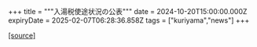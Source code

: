 +++
title = """入湯税使途状況の公表"""
date = 2024-10-20T15:00:00.000Z
expiryDate = 2025-02-07T06:28:36.858Z
tags = ["kuriyama","news"]
+++


[[source]](https://www.town.kuriyama.hokkaido.jp/soshiki/32/932.html)
